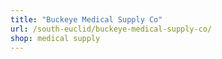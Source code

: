 ```yaml
---
title: "Buckeye Medical Supply Co"
url: /south-euclid/buckeye-medical-supply-co/
shop: medical supply
---
```

